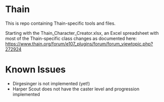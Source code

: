 # Thain

This is repo containing Thain-specific tools and files.

Starting with the Thain_Character_Creator.xlsx, an Excel spreadsheet with most of the Thain-specific class changes as documented here: https://www.thain.org/forum/e107_plugins/forum/forum_viewtopic.php?272924

# Known Issues

- Dirgesinger is not implemented (yet!)
- Harper Scout does not have the caster level and progression implemented
